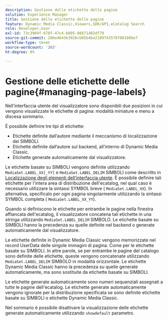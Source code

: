 ```yaml
---
description: Gestione delle etichette delle pagine
solution: Experience Manager
title: Gestione delle etichette delle pagine
feature: Dynamic Media Classic,Viewers,SDK/API,eCatalog Search
role: Developer,User
exl-id: 73c3904f-678f-47c4-b895-86671402df79
source-git-commit: 206e4643e3926cb85b4be2189743578f88180be7
workflow-type: tm+mt
source-wordcount: '263'
ht-degree: 0%

---
```


# Gestione delle etichette delle pagine{#managing-page-labels}

Nell’interfaccia utente del visualizzatore sono disponibili due posizioni in cui vengono visualizzate le etichette di pagina: modalità miniature e menu a discesa sommario.

È possibile definire tre tipi di etichette:

* Etichette definite dall’autore mediante il meccanismo di localizzazione dei SIMBOLI.
* Etichette definite dall’autore sul backend, all’interno di Dynamic Media Classic.
* Etichette generate automaticamente dal visualizzatore.

Le etichette basate su SIMBOLI vengono definite utilizzando `MediaSet.LABEL_XX[_YY]` e `MediaSet.LABEL_DELIM` SIMBOLI come descritto in [Localizzazione degli elementi dell’interfaccia utente](../../c-html5-s7-aem-asset-viewers/c-html5-20-ecatalog-viewer-about/c-html5-20-ecatalog-viewer-localization.md#concept-cbfc39344c494eb7b9f6a272cff0cc74). È possibile definire tali etichette per l&#39;intera area di distribuzione dell&#39;ecatalog, nel qual caso è necessario utilizzare la sintassi SYMBOL breve ( `MediaSet.LABEL_XX`). In alternativa, specificalo per ogni pagina singolarmente utilizzando la sintassi SYMBOL completa ( `MediaSet.LABEL_XX_YY`).

Quando si definiscono le etichette per entrambe le pagine nella finestra affiancata dell&#39;ecatalog, il visualizzatore concatena tali etichette in una stringa utilizzando `MediaSet.LABEL_DELIM` SIMBOLO. Le etichette basate su SIMBOLI hanno la precedenza su quelle definite nel backend o generate automaticamente dal visualizzatore.

Le etichette definite in Dynamic Media Classic vengono memorizzate nel record UserData delle singole immagini di pagina. Come per le etichette basate su SIMBOLI. In altre parole, se per entrambe le pagine del catalogo sono definite delle etichette, queste vengono concatenate utilizzando `MediaSet.LABEL_DELIM` SIMBOLO in modalità orizzontale. Le etichette Dynamic Media Classic hanno la precedenza su quelle generate automaticamente, ma sono sostituite da etichette basate su SIMBOLI.

Le etichette generate automaticamente sono numeri sequenziali assegnati a tutte le pagine dell&#39;ecatalog. Le etichette generate automaticamente vengono ignorate per la distribuzione specificata se sono definite etichette basate su SIMBOLI o etichette Dynamic Media Classic.

Nel sommario è possibile disattivare la visualizzazione delle etichette generate automaticamente utilizzando `showdefault` parametro.

